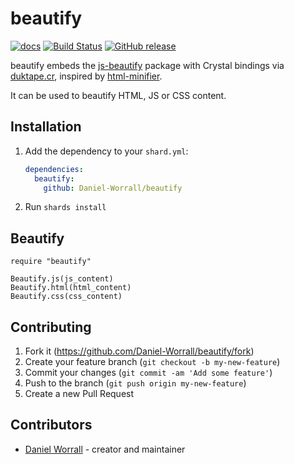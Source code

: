 # beautify

[![docs](https://img.shields.io/badge/docs-latest-green.svg)](https://daniel-worrall.github.io/beautify/)
[![Build Status](https://travis-ci.org/Daniel-Worrall/beautify.svg?branch=master)](https://travis-ci.org/Daniel-Worrall/beautify)
[![GitHub release](https://img.shields.io/github/release/Daniel-Worrall/beautify.svg)](https://github.com/Daniel-Worrall/beautify/releases)

beautify embeds the [js-beautify](https://github.com/beautify-web/js-beautify) package with Crystal bindings via [duktape.cr](https://github.com/svaarala/duktape), inspired by [html-minifier](https://github.com/sam0x17/html-minifier).

It can be used to beautify HTML, JS or CSS content.

## Installation

1. Add the dependency to your `shard.yml`:

   ```yaml
   dependencies:
     beautify:
       github: Daniel-Worrall/beautify
   ```

2. Run `shards install`

## Beautify

```crystal
require "beautify"

Beautify.js(js_content)
Beautify.html(html_content)
Beautify.css(css_content)
```

## Contributing

1. Fork it (<https://github.com/Daniel-Worrall/beautify/fork>)
2. Create your feature branch (`git checkout -b my-new-feature`)
3. Commit your changes (`git commit -am 'Add some feature'`)
4. Push to the branch (`git push origin my-new-feature`)
5. Create a new Pull Request

## Contributors

- [Daniel Worrall](https://github.com/Daniel-Worrall) - creator and maintainer